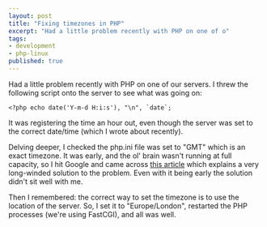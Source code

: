 ```yaml
---
layout: post
title: "Fixing timezones in PHP"
excerpt: "Had a little problem recently with PHP on one of o"
tags: 
- development
- php-linux
published: true
---
```


Had a little problem recently with PHP on one of our servers. I threw the following script onto the server to see what was going on:

    <?php echo date('Y-m-d H:i:s'), "\n", `date`;

It was registering the time an hour out, even though the server was set to the correct date/time (which I wrote about recently).

Delving deeper, I checked the php.ini file was set to "GMT" which is an exact timezone. It was early, and the ol' brain wasn't running at full capacity, so I hit Google and came across [this article](http://www.electrictoolbox.com/correct-php-timezone/) which explains a very long-winded solution to the problem. Even with it being early the solution didn't sit well with me. 

Then I remembered: the correct way to set the timezone is to use the location of the server. So, I set it to "Europe/London", restarted the PHP processes (we're using FastCGI), and all was well.
